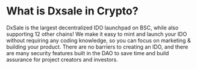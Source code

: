 # What is Dxsale in Crypto?

DxSale is the largest decentralized IDO launchpad on BSC, while also supporting 12 other chains! We make it easy to mint and launch your IDO without requiring any coding knowledge, so you can focus on marketing & building your product. There are no barriers to creating an IDO, and there are many security features built in the DAO to save time and build assurance for project creators and investors.
